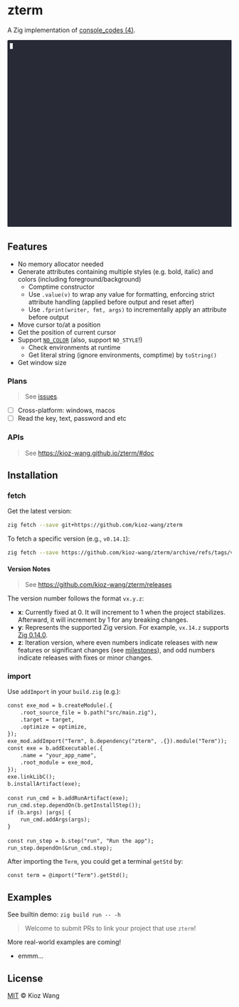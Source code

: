 # zterm

A Zig implementation of [console_codes (4)](https://www.man7.org/linux/man-pages/man4/console_codes.4.html).

![asciicast](.asset/zterm_cli.gif)

## Features

- No memory allocator needed
- Generate attributes containing multiple styles (e.g. bold, italic) and colors (including foreground/background)
  - Comptime constructor
  - Use `.value(v)` to wrap any value for formatting, enforcing strict attribute handling (applied before output and reset after)
  - Use `.fprint(writer, fmt, args)` to incrementally apply an attribute before output
- Move cursor to/at a position
- Get the position of current cursor
- Support [`NO_COLOR`](https://no-color.org/) (also, support `NO_STYLE`!)
  - Check environments at runtime
  - Get literal string (ignore environments, comptime) by `toString()`
- Get window size

### Plans

> See [issues](https://github.com/kioz-wang/zterm/issues?q=is%3Aissue%20state%3Aopen%20label%3Aenhancement).

- [ ] Cross-platform: windows, macos
- [ ] Read the key, text, password and etc

### APIs

> See https://kioz-wang.github.io/zterm/#doc

## Installation

### fetch

Get the latest version:

```bash
zig fetch --save git+https://github.com/kioz-wang/zterm
```

To fetch a specific version (e.g., `v0.14.1`):

```bash
zig fetch --save https://github.com/kioz-wang/zterm/archive/refs/tags/v0.14.1.tar.gz
```

#### Version Notes

> See https://github.com/kioz-wang/zterm/releases

The version number follows the format `vx.y.z`:
- **x**: Currently fixed at 0. It will increment to 1 when the project stabilizes. Afterward, it will increment by 1 for any breaking changes.
- **y**: Represents the supported Zig version. For example, `vx.14.z` supports [Zig 0.14.0](https://github.com/ziglang/zig/releases/tag/0.14.0).
- **z**: Iteration version, where even numbers indicate releases with new features or significant changes (see [milestones](https://github.com/kioz-wang/zterm/milestones)), and odd numbers indicate releases with fixes or minor changes.

### import

Use `addImport` in your `build.zig` (e.g.):

```zig
const exe_mod = b.createModule(.{
    .root_source_file = b.path("src/main.zig"),
    .target = target,
    .optimize = optimize,
});
exe_mod.addImport("Term", b.dependency("zterm", .{}).module("Term"));
const exe = b.addExecutable(.{
    .name = "your_app_name",
    .root_module = exe_mod,
});
exe.linkLibC();
b.installArtifact(exe);

const run_cmd = b.addRunArtifact(exe);
run_cmd.step.dependOn(b.getInstallStep());
if (b.args) |args| {
    run_cmd.addArgs(args);
}

const run_step = b.step("run", "Run the app");
run_step.dependOn(&run_cmd.step);
```

After importing the `Term`, you could get a terminal `getStd` by:

```zig
const term = @import("Term").getStd();
```

## Examples

See builtin demo: `zig build run -- -h`

> Welcome to submit PRs to link your project that use `zterm`!

More real-world examples are coming!

- emmm...

## License

[MIT](LICENSE) © Kioz Wang
